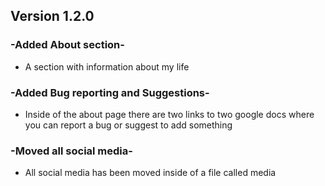 ## Version 1.2.0

### -Added About section-
- A section with information about my life

### -Added Bug reporting and Suggestions-
- Inside of the about page there are two links to two google docs where you can report a bug or suggest to add something 

### -Moved all social media-
- All social media has been moved inside of a file called media
